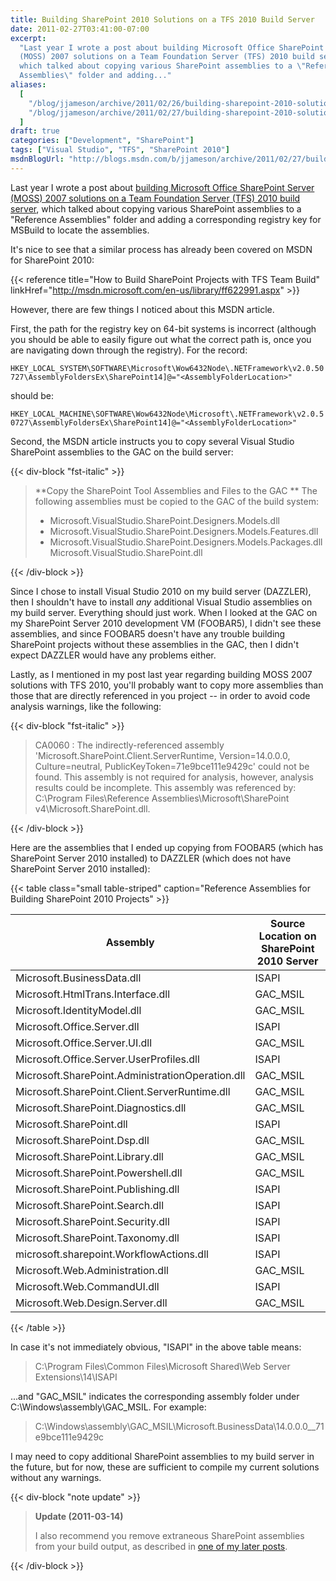 ```yaml
---
title: Building SharePoint 2010 Solutions on a TFS 2010 Build Server
date: 2011-02-27T03:41:00-07:00
excerpt:
  "Last year I wrote a post about building Microsoft Office SharePoint Server
  (MOSS) 2007 solutions on a Team Foundation Server (TFS) 2010 build server ,
  which talked about copying various SharePoint assemblies to a \"Reference
  Assemblies\" folder and adding..."
aliases:
  [
    "/blog/jjameson/archive/2011/02/26/building-sharepoint-2010-solutions-on-a-tfs-2010-build-server.aspx",
    "/blog/jjameson/archive/2011/02/27/building-sharepoint-2010-solutions-on-a-tfs-2010-build-server.aspx",
  ]
draft: true
categories: ["Development", "SharePoint"]
tags: ["Visual Studio", "TFS", "SharePoint 2010"]
msdnBlogUrl: "http://blogs.msdn.com/b/jjameson/archive/2011/02/27/building-sharepoint-2010-solutions-on-a-tfs-2010-build-server.aspx"
---
```


Last year I wrote a post about
[building Microsoft Office SharePoint Server (MOSS) 2007 solutions on a Team Foundation Server (TFS) 2010 build server](/blog/jjameson/2010/05/05/building-moss-2007-solutions-on-a-tfs-2010-build-server),
which talked about copying various SharePoint assemblies to a "Reference
Assemblies" folder and adding a corresponding registry key for MSBuild to locate
the assemblies.

It's nice to see that a similar process has already been covered on MSDN for
SharePoint 2010:

{{< reference title="How to Build SharePoint Projects with TFS Team Build"
linkHref="http://msdn.microsoft.com/en-us/library/ff622991.aspx" >}}

However, there are few things I noticed about this MSDN article.

First, the path for the registry key on 64-bit systems is incorrect (although
you should be able to easily figure out what the correct path is, once you are
navigating down through the registry). For the record:

`HKEY_LOCAL_SYSTEM\SOFTWARE\Microsoft\Wow6432Node\.NETFramework\v2.0.50727\AssemblyFoldersEx\SharePoint14]@="<AssemblyFolderLocation>"`

should be:

`HKEY_LOCAL_MACHINE\SOFTWARE\Wow6432Node\Microsoft\.NETFramework\v2.0.50727\AssemblyFoldersEx\SharePoint14]@="<AssemblyFolderLocation>"`

Second, the MSDN article instructs you to copy several Visual Studio SharePoint
assemblies to the GAC on the build server:

{{< div-block "fst-italic" >}}

> **Copy the SharePoint Tool Assemblies and Files to the GAC
> ** The following assemblies must be copied to the GAC of the build system:
>
> - Microsoft.VisualStudio.SharePoint.Designers.Models.dll
> - Microsoft.VisualStudio.SharePoint.Designers.Models.Features.dll
> - Microsoft.VisualStudio.SharePoint.Designers.Models.Packages.dll
>   Microsoft.VisualStudio.SharePoint.dll

{{< /div-block >}}

Since I chose to install Visual Studio 2010 on my build server (DAZZLER), then I
shouldn't have to install _any_ additional Visual Studio assemblies on my build
server. Everything should just work. When I looked at the GAC on my SharePoint
Server 2010 development VM (FOOBAR5), I didn't see these assemblies, and since
FOOBAR5 doesn't have any trouble building SharePoint projects without these
assemblies in the GAC, then I didn't expect DAZZLER would have any problems
either.

Lastly, as I mentioned in my post last year regarding building MOSS 2007
solutions with TFS 2010, you'll probably want to copy more assemblies than those
that are directly referenced in you project -- in order to avoid code analysis
warnings, like the following:

{{< div-block "fst-italic" >}}

> CA0060 : The indirectly-referenced assembly
> 'Microsoft.SharePoint.Client.ServerRuntime, Version=14.0.0.0, Culture=neutral,
> PublicKeyToken=71e9bce111e9429c' could not be found. This assembly is not
> required for analysis, however, analysis results could be incomplete. This
> assembly was referenced by: C:\Program Files\Reference
> Assemblies\Microsoft\SharePoint v4\Microsoft.SharePoint.dll.

{{< /div-block >}}

Here are the assemblies that I ended up copying from FOOBAR5 (which has
SharePoint Server 2010 installed) to DAZZLER (which does not have SharePoint
Server 2010 installed):

{{< table class="small table-striped"
caption="Reference Assemblies for Building SharePoint 2010 Projects" >}}

| Assembly | Source Location on SharePoint 2010 Server |
| --- | --- |
| Microsoft.BusinessData.dll | ISAPI |
| Microsoft.HtmlTrans.Interface.dll | GAC\_MSIL |
| Microsoft.IdentityModel.dll | GAC\_MSIL |
| Microsoft.Office.Server.dll | ISAPI |
| Microsoft.Office.Server.UI.dll | GAC\_MSIL |
| Microsoft.Office.Server.UserProfiles.dll | ISAPI |
| Microsoft.SharePoint.AdministrationOperation.dll | GAC\_MSIL |
| Microsoft.SharePoint.Client.ServerRuntime.dll | GAC\_MSIL |
| Microsoft.SharePoint.Diagnostics.dll | GAC\_MSIL |
| Microsoft.SharePoint.dll | ISAPI |
| Microsoft.SharePoint.Dsp.dll | GAC\_MSIL |
| Microsoft.SharePoint.Library.dll | GAC\_MSIL |
| Microsoft.SharePoint.Powershell.dll | GAC\_MSIL |
| Microsoft.SharePoint.Publishing.dll | ISAPI |
| Microsoft.SharePoint.Search.dll | ISAPI |
| Microsoft.SharePoint.Security.dll | ISAPI |
| Microsoft.SharePoint.Taxonomy.dll | ISAPI |
| microsoft.sharepoint.WorkflowActions.dll | ISAPI |
| Microsoft.Web.Administration.dll | GAC\_MSIL |
| Microsoft.Web.CommandUI.dll | ISAPI |
| Microsoft.Web.Design.Server.dll | GAC\_MSIL |

{{< /table >}}

In case it's not immediately obvious, "ISAPI" in the above table means:

> C:\Program Files\Common Files\Microsoft Shared\Web Server Extensions\14\ISAPI

...and "GAC\_MSIL" indicates the corresponding assembly folder under
C:\Windows\assembly\GAC\_MSIL. For example:

> C:\Windows\assembly\GAC\_MSIL\Microsoft.BusinessData\14.0.0.0\_\_71e9bce111e9429c

I may need to copy additional SharePoint assemblies to my build server in the
future, but for now, these are sufficient to compile my current solutions
without any warnings.

{{< div-block "note update" >}}

> **Update (2011-03-14)**
>
> I also recommend you remove extraneous SharePoint assemblies from your build
> output, as described in
> [one of my later posts](/blog/jjameson/2011/03/14/quot-build-bloat-quot-part-2-a-k-a-removing-extraneous-items-from-sharepoint-visual-studio-projects).

{{< /div-block >}}

